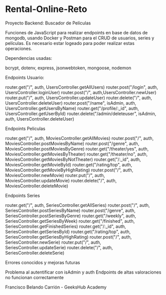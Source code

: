 # Rental-Online-Reto
Proyecto Backend: Buscador de Películas

Funciones de JavaScript para realizar endpoints en base de datos de mongodb, usando Docker y Postman para el CRUD de usuarios, series y películas. Es necesario estar logeado para poder realizar estas operaciones. 


Dependencias usadas: 

bcrypt, dotenv, express, jsonwebtoken, mongoose, nodemon


Endpoints Usuario:

router.get("/", auth, UsersController.getAllUsers)
router.post("/login", auth, UsersController.loginUser)
router.post("/", auth,UsersController.newUser)
router.put("/", auth, UsersController.updateUser)
router.delete("/", auth, UsersController.deleteUser)
router.post("/name", isAdmin, auth, UsersController.getUsersByName)
router.get("/profile/:_id", auth, UsersController.getUserById)
router.delete("/admin/deleteuser", isAdmin, auth, UsersController.deleteUser)


Endpoints Peliculas

router.get("/", auth, MoviesController.getAllMovies)
router.post("/", auth, MoviesController.postMoviesByName)
router.post("/genre", auth, MoviesController.postMoviesByGenre)
router.get("/theater/yes", auth, MoviesController.getMoviesByTheater)
router.get("/theater/no", auth, MoviesController.getMoviesByNotTheater)
router.get("/:_id", auth, MoviesController.getMovieById)
router.get("/rating/top", auth, MoviesController.getMovieByHighRating)
router.post("/", auth, MoviesController.newMovie)
router.put("/", auth, MoviesController.updateMovie)
router.delete("/", auth, MoviesController.deleteMovie)


Endpoints Series

router.get("/", auth, SeriesController.getAllSeries)
router.post("/", auth, SeriesController.postSeriesByName)
router.post("/genre", auth, SeriesController.postSeriesByGenre)
router.get("/weekly", auth, SeriesController.getSeriesByWeek)
router.get("/finished", auth, SeriesController.getFinishedSeries)
router.get("/:_id", auth, SeriesController.getSeriesById)
router.get("/rating/top", auth, SeriesController.getSeriesByHighRating)
router.post("/", auth, SeriesController.newSerie)
router.put("/", auth, SeriesController.updateSerie)
router.delete("/", auth, SeriesController.deleteSerie)


Errores conocidos y mejoras futuras

Problema al autentificar con isAdmin y auth
Endpoints de altas valoraciones no funcionan correctamente


Francisco Belando Carrión - GeeksHub Academy